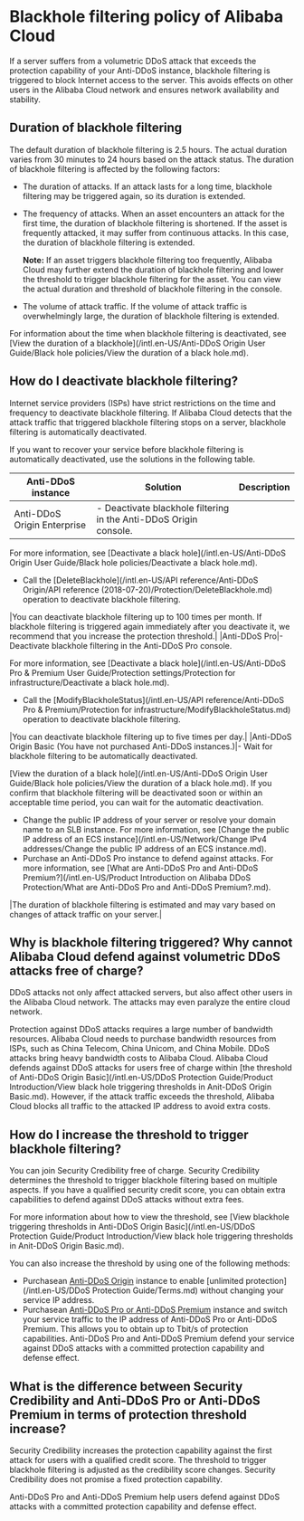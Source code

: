 # Blackhole filtering policy of Alibaba Cloud

If a server suffers from a volumetric DDoS attack that exceeds the protection capability of your Anti-DDoS instance, blackhole filtering is triggered to block Internet access to the server. This avoids effects on other users in the Alibaba Cloud network and ensures network availability and stability.

## Duration of blackhole filtering

The default duration of blackhole filtering is 2.5 hours. The actual duration varies from 30 minutes to 24 hours based on the attack status. The duration of blackhole filtering is affected by the following factors:

-   The duration of attacks. If an attack lasts for a long time, blackhole filtering may be triggered again, so its duration is extended.
-   The frequency of attacks. When an asset encounters an attack for the first time, the duration of blackhole filtering is shortened. If the asset is frequently attacked, it may suffer from continuous attacks. In this case, the duration of blackhole filtering is extended.

    **Note:** If an asset triggers blackhole filtering too frequently, Alibaba Cloud may further extend the duration of blackhole filtering and lower the threshold to trigger blackhole filtering for the asset. You can view the actual duration and threshold of blackhole filtering in the console.

-   The volume of attack traffic. If the volume of attack traffic is overwhelmingly large, the duration of blackhole filtering is extended.

For information about the time when blackhole filtering is deactivated, see [View the duration of a blackhole](/intl.en-US/Anti-DDoS Origin User Guide/Black hole policies/View the duration of a black hole.md).

## How do I deactivate blackhole filtering?

Internet service providers \(ISPs\) have strict restrictions on the time and frequency to deactivate blackhole filtering. If Alibaba Cloud detects that the attack traffic that triggered blackhole filtering stops on a server, blackhole filtering is automatically deactivated.

If you want to recover your service before blackhole filtering is automatically deactivated, use the solutions in the following table.

|Anti-DDoS instance|Solution|Description|
|------------------|--------|-----------|
|Anti-DDoS Origin Enterprise|-   Deactivate blackhole filtering in the Anti-DDoS Origin console.

For more information, see [Deactivate a black hole](/intl.en-US/Anti-DDoS Origin User Guide/Black hole policies/Deactivate a black hole.md).

-   Call the [DeleteBlackhole](/intl.en-US/API reference/Anti-DDoS Origin/API reference (2018-07-20)/Protection/DeleteBlackhole.md) operation to deactivate blackhole filtering.


|You can deactivate blackhole filtering up to 100 times per month. If blackhole filtering is triggered again immediately after you deactivate it, we recommend that you increase the protection threshold.|
|Anti-DDoS Pro|-   Deactivate blackhole filtering in the Anti-DDoS Pro console.

For more information, see [Deactivate a black hole](/intl.en-US/Anti-DDoS Pro & Premium User Guide/Protection settings/Protection for infrastructure/Deactivate a black hole.md).

-   Call the [ModifyBlackholeStatus](/intl.en-US/API reference/Anti-DDoS Pro & Premium/Protection for infrastructure/ModifyBlackholeStatus.md) operation to deactivate blackhole filtering.


|You can deactivate blackhole filtering up to five times per day.|
|Anti-DDoS Origin Basic \(You have not purchased Anti-DDoS instances.\)|-   Wait for blackhole filtering to be automatically deactivated.

[View the duration of a black hole](/intl.en-US/Anti-DDoS Origin User Guide/Black hole policies/View the duration of a black hole.md). If you confirm that blackhole filtering will be deactivated soon or within an acceptable time period, you can wait for the automatic deactivation.

-   Change the public IP address of your server or resolve your domain name to an SLB instance. For more information, see [Change the public IP address of an ECS instance](/intl.en-US/Network/Change IPv4 addresses/Change the public IP address of an ECS instance.md).
-   Purchase an Anti-DDoS Pro instance to defend against attacks. For more information, see [What are Anti-DDoS Pro and Anti-DDoS Premium?](/intl.en-US/Product Introduction on Alibaba DDoS Protection/What are Anti-DDoS Pro and Anti-DDoS Premium?.md).

|The duration of blackhole filtering is estimated and may vary based on changes of attack traffic on your server.|

## Why is blackhole filtering triggered? Why cannot Alibaba Cloud defend against volumetric DDoS attacks free of charge?

DDoS attacks not only affect attacked servers, but also affect other users in the Alibaba Cloud network. The attacks may even paralyze the entire cloud network.

Protection against DDoS attacks requires a large number of bandwidth resources. Alibaba Cloud needs to purchase bandwidth resources from ISPs, such as China Telecom, China Unicom, and China Mobile. DDoS attacks bring heavy bandwidth costs to Alibaba Cloud. Alibaba Cloud defends against DDoS attacks for users free of charge within [the threshold of Anti-DDoS Origin Basic](/intl.en-US/DDoS Protection Guide/Product Introduction/View black hole triggering thresholds in Anit-DDoS Origin Basic.md). However, if the attack traffic exceeds the threshold, Alibaba Cloud blocks all traffic to the attacked IP address to avoid extra costs.

## How do I increase the threshold to trigger blackhole filtering?

You can join Security Credibility free of charge. Security Credibility determines the threshold to trigger blackhole filtering based on multiple aspects. If you have a qualified security credit score, you can obtain extra capabilities to defend against DDoS attacks without extra fees.

For more information about how to view the threshold, see [View blackhole triggering thresholds in Anti-DDoS Origin Basic](/intl.en-US/DDoS Protection Guide/Product Introduction/View black hole triggering thresholds in Anit-DDoS Origin Basic.md).

You can also increase the threshold by using one of the following methods:

-   Purchasean [Anti-DDoS Origin](https://common-buy-intl.alibabacloud.com/?commodityCode=ddos_ddosbgp_public_intl) instance to enable [unlimited protection](/intl.en-US/DDoS Protection Guide/Terms.md) without changing your service IP address.
-   Purchasean [Anti-DDoS Pro or Anti-DDoS Premium](https://common-buy-intl.alibabacloud.com/?commodityCode=ddosDip_intl) instance and switch your service traffic to the IP address of Anti-DDoS Pro or Anti-DDoS Premium. This allows you to obtain up to Tbit/s of protection capabilities. Anti-DDoS Pro and Anti-DDoS Premium defend your service against DDoS attacks with a committed protection capability and defense effect.

## What is the difference between Security Credibility and Anti-DDoS Pro or Anti-DDoS Premium in terms of protection threshold increase?

Security Credibility increases the protection capability against the first attack for users with a qualified credit score. The threshold to trigger blackhole filtering is adjusted as the credibility score changes. Security Credibility does not promise a fixed protection capability.

Anti-DDoS Pro and Anti-DDoS Premium help users defend against DDoS attacks with a committed protection capability and defense effect.

